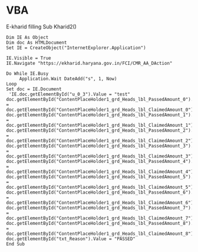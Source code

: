 # VBA
E-kharid filling
Sub Kharid2()

    Dim IE As Object
    Dim doc As HTMLDocument
    Set IE = CreateObject("InternetExplorer.Application")
    
    IE.Visible = True
    IE.Navigate "https://ekharid.haryana.gov.in/FCI/CMR_AA_DAction"
    
    Do While IE.Busy
         Application.Wait DateAdd("s", 1, Now)
    Loop
    Set doc = IE.Document
     'IE.doc.getElementById("u_0_3").Value = "test"
    doc.getElementById("ContentPlaceHolder1_grd_Heads_lbl_PassedAmount_0").Value = doc.getElementById("ContentPlaceHolder1_grd_Heads_lbl_ClaimedAmount_0").innerText
    doc.getElementById("ContentPlaceHolder1_grd_Heads_lbl_PassedAmount_1").Value = doc.getElementById("ContentPlaceHolder1_grd_Heads_lbl_ClaimedAmount_1").innerText
    doc.getElementById("ContentPlaceHolder1_grd_Heads_lbl_PassedAmount_2").Value = doc.getElementById("ContentPlaceHolder1_grd_Heads_lbl_ClaimedAmount_2").innerText
    doc.getElementById("ContentPlaceHolder1_grd_Heads_lbl_PassedAmount_3").Value = doc.getElementById("ContentPlaceHolder1_grd_Heads_lbl_ClaimedAmount_3").innerText
    doc.getElementById("ContentPlaceHolder1_grd_Heads_lbl_PassedAmount_4").Value = doc.getElementById("ContentPlaceHolder1_grd_Heads_lbl_ClaimedAmount_4").innerText
    doc.getElementById("ContentPlaceHolder1_grd_Heads_lbl_PassedAmount_5").Value = doc.getElementById("ContentPlaceHolder1_grd_Heads_lbl_ClaimedAmount_5").innerText
    doc.getElementById("ContentPlaceHolder1_grd_Heads_lbl_PassedAmount_6").Value = doc.getElementById("ContentPlaceHolder1_grd_Heads_lbl_ClaimedAmount_6").innerText
    doc.getElementById("ContentPlaceHolder1_grd_Heads_lbl_PassedAmount_7").Value = doc.getElementById("ContentPlaceHolder1_grd_Heads_lbl_ClaimedAmount_7").innerText
    doc.getElementById("ContentPlaceHolder1_grd_Heads_lbl_PassedAmount_8").Value = doc.getElementById("ContentPlaceHolder1_grd_Heads_lbl_ClaimedAmount_8").innerText
    doc.getElementById("txt_Reason").Value = "PASSED"
    End Sub

